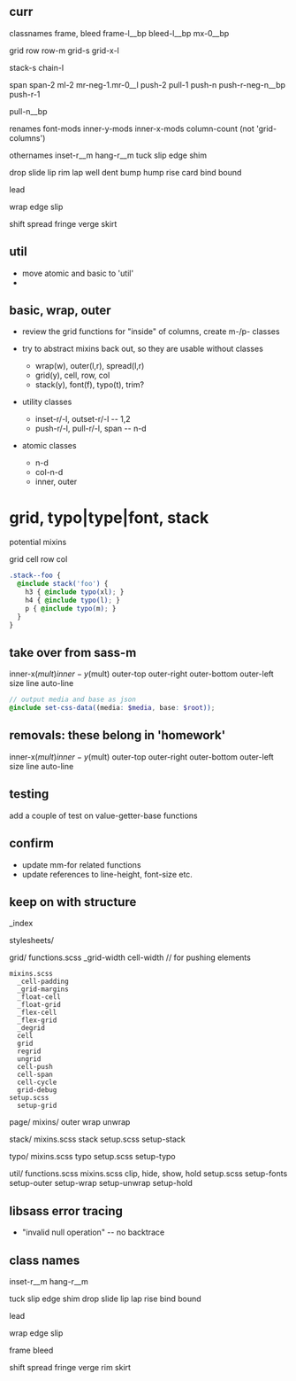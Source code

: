 ## curr
classnames
  frame, bleed
  frame-l__bp
  bleed-l__bp
  mx-0__bp

  grid
  row
  row-m
  grid-s
  grid-x-l

  stack-s
  chain-l

  span
  span-2
  ml-2
  mr-neg-1.mr-0__l
  push-2
  pull-1
  push-n
  push-r-neg-n__bp
  push-r-1

  pull-n__bp



renames
  font-mods
  inner-y-mods
  inner-x-mods
  column-count (not 'grid-columns')

othernames
  inset-r__m
  hang-r__m
  tuck
  slip
  edge
  shim

  drop
  slide
  lip
  rim
  lap
  well
  dent
  bump
  hump
  rise
  card
  bind
  bound

  lead


  wrap
  edge
  slip

  shift
  spread
  fringe
  verge
  skirt


## util

- move atomic and basic to 'util'
-

## basic, wrap, outer

- review the grid functions for "inside" of columns, create m-/p- classes
- try to abstract mixins back out, so they are usable without classes
  - wrap(w), outer(l,r), spread(l,r)
  - grid(y), cell, row, col
  - stack(y), font(f), typo(t), trim?

- utility classes
  - inset-r/-l, outset-r/-l -- 1,2
  - push-r/-l, pull-r/-l, span -- n-d

- atomic classes
  - n-d
  - col-n-d
  - inner, outer

# grid, typo|type|font, stack

potential mixins

grid
cell
row
col


```scss
.stack--foo {
  @include stack('foo') {
    h3 { @include typo(xl); }
    h4 { @include typo(l); }
    p { @include typo(m); }
  }
}

```

## take over from sass-m

inner-x($mult)
inner-y($mult)
outer-top
outer-right
outer-bottom
outer-left
size
line
auto-line

```scss
// output media and base as json
@include set-css-data((media: $media, base: $root));
```

## removals: these belong in 'homework'

inner-x($mult)
inner-y($mult)
outer-top
outer-right
outer-bottom
outer-left
size
line
auto-line

## testing

add a couple of test on value-getter-base functions

## confirm

- update mm-for related functions
- update references to line-height, font-size etc.

## keep on with structure

_index

stylesheets/

  grid/
    functions.scss
      _grid-width
      cell-width // for pushing elements

    mixins.scss
      _cell-padding
      _grid-margins
      _float-cell
      _float-grid
      _flex-cell
      _flex-grid
      _degrid
      cell
      grid
      regrid
      ungrid
      cell-push
      cell-span
      cell-cycle
      grid-debug
    setup.scss
      setup-grid

  page/
    mixins/
      outer
      wrap
      unwrap

  stack/
    mixins.scss
      stack
    setup.scss
      setup-stack

  typo/
    mixins.scss
      typo
    setup.scss
      setup-typo

  util/
    functions.scss
    mixins.scss
      clip, hide, show, hold
    setup.scss
      setup-fonts
      setup-outer
      setup-wrap
      setup-unwrap
      setup-hold


## libsass error tracing

- "invalid null operation" -- no backtrace


## class names

inset-r__m
hang-r__m

tuck
slip
edge
shim
drop
slide
lip
lap
rise
bind
bound

lead


wrap
edge
slip

frame
bleed

shift
spread
fringe
verge
rim
skirt
